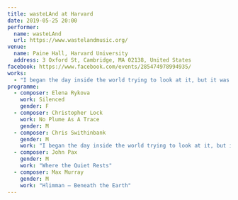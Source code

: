 ```yaml
---
title: wasteLAnd at Harvard
date: 2019-05-25 20:00
performer:
  name: wasteLAnd
  url: https://www.wastelandmusic.org/
venue:
  name: Paine Hall, Harvard University
  address: 3 Oxford St, Cambridge, MA 02138, United States
facebook: https://www.facebook.com/events/285474978994935/
works:
  - "I began the day inside the world trying to look at it, but it was lying on my face, making it hard to see."
programme:
  - composer: Elena Rykova
    work: Silenced
    gender: F
  - composer: Christopher Lock
    work: No Plume As A Trace
    gender: M
  - composer: Chris Swithinbank
    gender: M
    work: "I began the day inside the world trying to look at it, but it was lying on my face, making it hard to see."
  - composer: John Pax
    gender: M
    work: "Where the Quiet Rests"
  - composer: Max Murray
    gender: M
    work: "Hlimman — Beneath the Earth"
---
```

